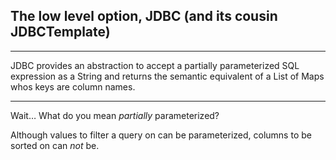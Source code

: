## The low level option, JDBC (and its cousin JDBCTemplate)

---

JDBC provides an abstraction to accept a partially parameterized SQL expression as a String and returns
the semantic equivalent of a List of Maps whos keys are column names.

---

Wait… What do you mean *partially* parameterized?

Although values to filter a query on can be parameterized, columns to be sorted on can *not* be. <!-- .element: class="fragment" -->
